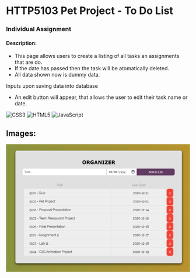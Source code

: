 # HTTP5103 Pet Project - To Do List
### Individual Assignment
#### Description:

- This page allows users to create a listing of all tasks an assignments that are do.
- If the date has passed then the task will be atomatically deleted.
- All data shown now is dummy data.

Inputs upon saving data into database
- An edit button will appear, that allows the user to edit their task name or date.

<img alt="CSS3" src="https://img.shields.io/badge/css3-%231572B6.svg?&style=for-the-badge&logo=css3&logoColor=white"/> <img alt="HTML5" src="https://img.shields.io/badge/html5-%23E34F26.svg?&style=for-the-badge&logo=html5&logoColor=white"/> <img alt="JavaScript" src="https://img.shields.io/badge/javascript-%23323330.svg?&style=for-the-badge&logo=javascript&logoColor=%23F7DF1E"/>

## Images:

![page layout](readme-images/layout.PNG)